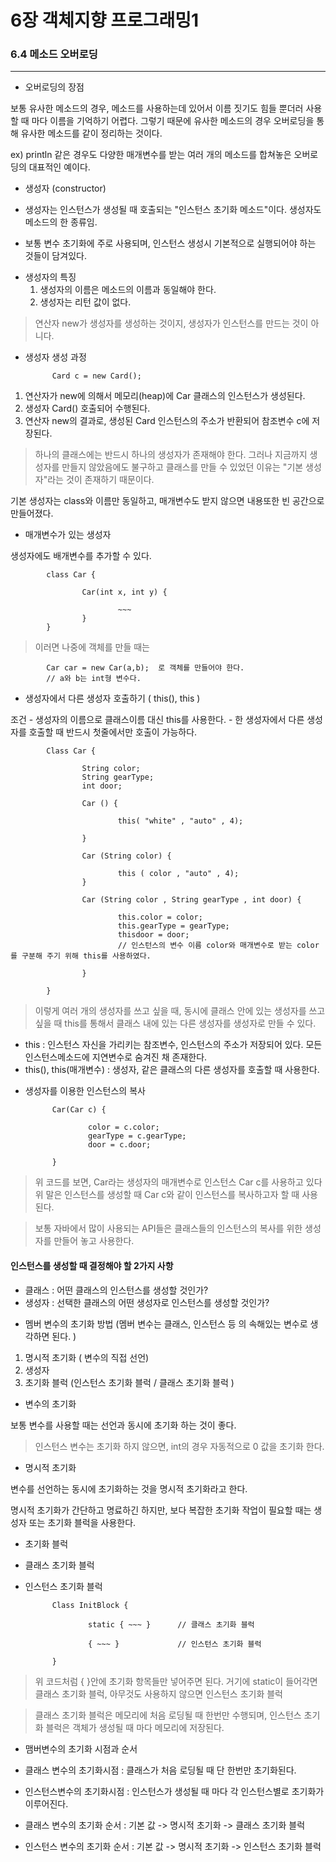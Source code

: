 # 6장 객체지향 프로그래밍1

### 6.4 메소드 오버로딩 
---

* 오버로딩의 장점

보통 유사한 메소드의 경우, 메소드를 사용하는데 있어서 이름 짓기도 힘들 뿐더러 사용할 때 마다 이름을 기억하기 어렵다. 그렇기 때문에 유사한 메소드의 경우 오버로딩을 통해 유사한 메소드를 같이 정리하는 것이다. 

ex) println 같은 경우도 다양한 매개변수를 받는 여러 개의 메소드를 합쳐놓은 오버로딩의 대표적인 예이다. 

* 생성자 (constructor)

- 생성자는 인스턴스가 생성될 때 호출되는 "인스턴스 초기화 메소드"이다. 생성자도 메소드의 한 종류임. 

- 보통 변수 초기화에 주로 사용되며, 인스턴스 생성시 기본적으로 실행되어야 하는 것들이 담겨있다. 

* 생성자의 특징 
	1. 생성자의 이름은 메소드의 이름과 동일해야 한다. 
	2. 생성자는 리턴 값이 없다. 


> 연산자 new가 생성자를 생성하는 것이지, 생성자가 인스턴스를 만드는 것이 아니다. 


* 생성자 생성 과정

			Card c = new Card();

1. 연산자가 new에 의해서 메모리(heap)에 Car 클래스의 인스턴스가 생성된다. 
2. 생성자 Card() 호출되어 수행된다. 
3. 연산자 new의 결과로, 생성된 Card 인스턴스의 주소가 반환되어 참조변수 c에 저장된다. 

> 하나의 클래스에는 반드시 하나의 생성자가 존재해야 한다. 그러나 지금까지 생성자를 만들지 않았음에도 불구하고 클래스를 만들 수 있었던 이유는 "기본 생성자"라는 것이 존재하기 때문이다. 

기본 생성자는 class와 이름만 동일하고, 매개변수도 받지 않으면 내용또한 빈 공간으로 만들어졌다. 


* 매개변수가 있는 생성자

생성자에도 배개변수를 추가할 수 있다. 

			class Car {

					Car(int x, int y) {

							~~~
					}
			}

> 이러면 나중에 객체를 만들 때는 

			Car car = new Car(a,b);  로 객체를 만들어야 한다.
			// a와 b는 int형 변수다. 


* 생성자에서 다른 생성자 호출하기 ( this(), this )

조건 
	- 생성자의 이름으로 클래스이름 대신 this를 사용한다. 
	- 한 생성자에서 다른 생성자를 호출할 때 반드시 첫줄에서만 호출이 가능하다. 

			Class Car {

					String color;
					String gearType;
					int door;

					Car () {

							this( "white" , "auto" , 4);

					}

					Car (String color) {

							this ( color , "auto" , 4);
					}

					Car (String color , String gearType , int door) {

							this.color = color;
							this.gearType = gearType;
							thisdoor = door;
							// 인스턴스의 변수 이름 color와 매개변수로 받는 color를 구분해 주기 위해 this를 사용하였다. 

					}

			}

> 이렇게 여러 개의 생성자를 쓰고 싶을 때, 동시에 클래스 안에 있는 생성자를 쓰고 싶을 때 this를 통해서 클래스 내에 있는 다른 생성자를 생성자로 만들 수 있다. 


- this : 인스턴스 자신을 가리키는 참조변수, 인스턴스의 주소가 저장되어 있다. 모든 인스턴스메소드에 지연변수로 숨겨진 채 존재한다. 
- this(), this(매개변수) : 생성자, 같은 클래스의 다른 생성자를 호출할 때 사용한다. 


* 생성자를 이용한 인스턴스의 복사

			Car(Car c) {

					color = c.color;
					gearType = c.gearType;
					door = c.door;

			}

> 위 코드를 보면, Car라는 생성자의 매개변수로 인스턴스 Car c를 사용하고 있다 위 말은 인스턴스를 생성할 때 Car c와 같이 인스턴스를 복사하고자 할 때 사용된다. 

> 보통 자바에서 많이 사용되는 API들은 클래스들의 인스턴스의 복사를 위한 생성자를 만들어 놓고 사용한다. 


#### 인스턴스를 생성할 때 결정해야 할 2가지 사항 
- 클래스 : 어떤 클래스의 인스턴스를 생성할 것인가? 
- 생성자 : 선택한 클래스의 어떤 생성자로 인스턴스를 생성할 것인가? 

* 멤버 변수의 초기화 방법 
	(멤버 변수는 클래스, 인스턴스 등 의 속해있는 변수로 생각하면 된다. ) 

1. 명시적 초기화 ( 변수의 직접 선언)
2. 생성자
3. 초기화 블럭 (인스턴스 초기화 블럭 / 클래스 초기화 블럭 )



* 변수의 초기화 

보통 변수를 사용할 때는 선언과 동시에 초기화 하는 것이 좋다. 


> 인스턴스 변수는 초기화 하지 않으면, int의 경우 자동적으로 0 값을 초기화 한다. 


* 명시적 초기화 

변수를 선언하는 동시에 초기화하는 것을 명시적 초기화라고 한다. 

명시적 초기화가 간단하고 명료하긴 하지만, 보다 복잡한 초기화 작업이 필요할 때는 생성자 또는 초기화 블럭을 사용한다. 

* 초기화 블럭 

- 클래스 초기화 블럭 
- 인스턴스 초기화 블럭 

			Class InitBlock {

					static { ~~~ }		// 클래스 초기화 블럭 

					{ ~~~ } 			// 인스턴스 초기화 블럭 

			}

> 위 코드처럼 { }안에 초기화 항목들만 넣어주면 된다. 거기에 static이 들어각면 클래스 초기화 블럭, 아무것도 사용하지 않으면 인스턴스 초기화 블럭 

> 클래스 초기화 블럭은 메모리에 처음 로딩될 때 한번만 수행되며, 인스턴스 초기화 블럭은 객체가 생성될 때 마다 메모리에 저장된다. 

* 맴버변수의 초기화 시점과 순서 

- 클래스 변수의 초기화시점 : 클래스가 처음 로딩될 때 단 한번만 초기화된다. 
- 인스턴스변수의 초기화시점 : 인스턴스가 생성될 때 마다 각 인스턴스별로 초기화가 이루어진다. 

- 클래스 변수의 초기화 순서 : 기본 값 -> 명시적 초기화 -> 클래스 초기화 블럭
- 인스턴스 변수의 초기화 순서 : 기본 값 -> 명시적 초기화 -> 인스턴스 초기화 블럭



































